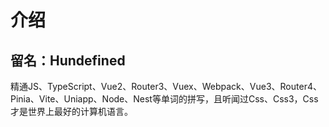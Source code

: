 # 介绍

## 留名：Hundefined

精通JS、TypeScript、Vue2、Router3、Vuex、Webpack、Vue3、Router4、Pinia、Vite、Uniapp、Node、Nest等单词的拼写，且听闻过Css、Css3，Css才是世界上最好的计算机语言。
